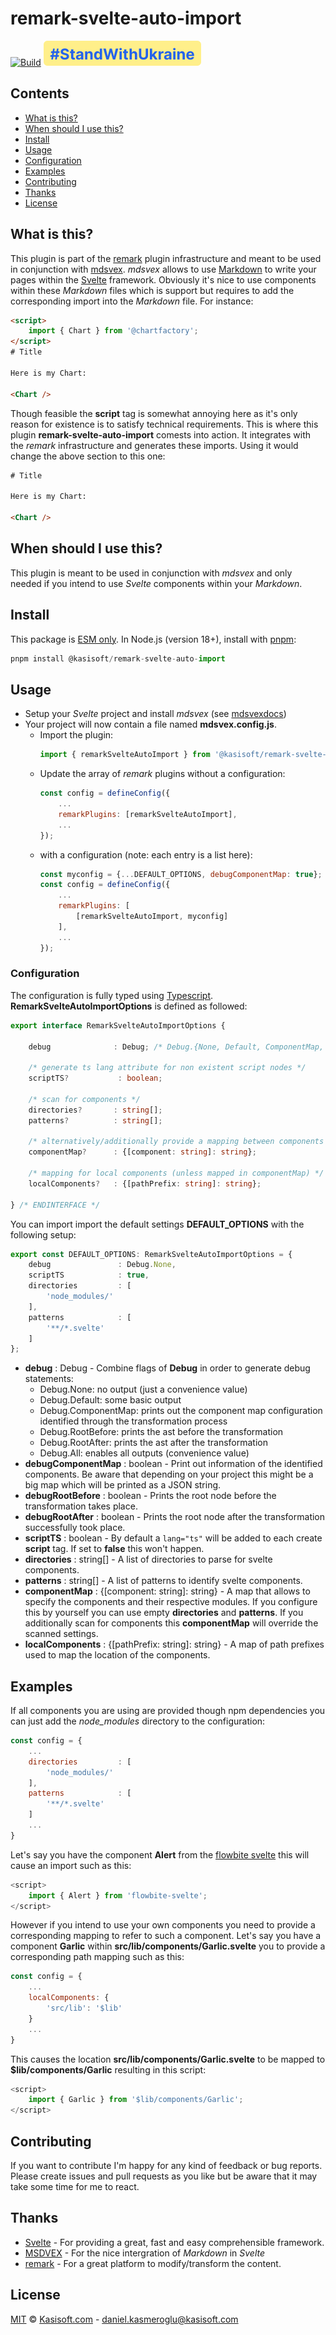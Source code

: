 # remark-svelte-auto-import

[![Build][build-badge]][build]
[![StandWithUkraine][ukraine-svg]][ukraine-readme]

## Contents

* [What is this?](#what-is-this)
* [When should I use this?](#when-should-i-use-this)
* [Install](#install)
* [Usage](#usage)
* [Configuration](#configuration)
* [Examples](#examples)
* [Contributing](#contributing)
* [Thanks](#thanks)
* [License](#license)


## What is this?

This plugin is part of the [remark] plugin infrastructure and meant to be used in conjunction with [mdsvex].
_mdsvex_ allows to use [Markdown] to write your pages within the [Svelte] framework. 
Obviously it's nice to use components within these _Markdown_ files which is support but requires to add the corresponding import into the _Markdown_ file.
For instance:

```html
<script>
    import { Chart } from '@chartfactory';
</script>
# Title

Here is my Chart:

<Chart />
```

Though feasible the __script__ tag is somewhat annoying here as it's only reason for existence is to satisfy technical requirements.
This is where this plugin __remark-svelte-auto-import__ comests into action. 
It integrates with the _remark_ infrastructure and generates these imports.
Using it would change the above section to this one:

```html
# Title

Here is my Chart:

<Chart />
```

## When should I use this?

This plugin is meant to be used in conjunction with _mdsvex_ and only needed if you intend to use _Svelte_ components within your _Markdown_.


## Install

This package is [ESM only][esmonly]. In Node.js (version 18+), install with [pnpm]:

```js
pnpm install @kasisoft/remark-svelte-auto-import
```


## Usage

* Setup your _Svelte_ project and install _mdsvex_ (see [mdsvexdocs])
* Your project will now contain a file named __mdsvex.config.js__.
    * Import the plugin:
        ```js
        import { remarkSvelteAutoImport } from '@kasisoft/remark-svelte-auto-import';
        ```
    * Update the array of _remark_ plugins without a configuration:
        ```js
        const config = defineConfig({
            ...
            remarkPlugins: [remarkSvelteAutoImport],
            ...
        });
        ```
    * with a configuration (note: each entry is a list here):
        ```js
        const myconfig = {...DEFAULT_OPTIONS, debugComponentMap: true};
        const config = defineConfig({
            ...
            remarkPlugins: [
                [remarkSvelteAutoImport, myconfig]
            ],
            ...
        });
        ```

### Configuration

The configuration is fully typed using [Typescript].
__RemarkSvelteAutoImportOptions__ is defined as followed:

```typescript
export interface RemarkSvelteAutoImportOptions {
    
    debug              : Debug; /* Debug.{None, Default, ComponentMap, RootBefore, RootAfter} */
    
    /* generate ts lang attribute for non existent script nodes */
    scriptTS?           : boolean;

    /* scan for components */
    directories?       : string[];
    patterns?          : string[];
    
    /* alternatively/additionally provide a mapping between components and modules  */
    componentMap?      : {[component: string]: string};

    /* mapping for local components (unless mapped in componentMap) */
    localComponents?   : {[pathPrefix: string]: string};

} /* ENDINTERFACE */
```

You can import import the default settings __DEFAULT_OPTIONS__ with the following setup:

```typescript
export const DEFAULT_OPTIONS: RemarkSvelteAutoImportOptions = {
    debug               : Debug.None,
    scriptTS            : true,
    directories         : [
        'node_modules/'
    ],
    patterns            : [
        '**/*.svelte'
    ]
};
```
* __debug__ : Debug - Combine flags of __Debug__ in order to generate debug statements:
  * Debug.None: no output (just a convenience value)
  * Debug.Default: some basic output
  * Debug.ComponentMap: prints out the component map configuration identified through the transformation process
  * Debug.RootBefore: prints the ast before the transformation
  * Debug.RootAfter: prints the ast after the transformation
  * Debug.All: enables all outputs (convenience value)
* __debugComponentMap__ : boolean - Print out information of the identified components. Be aware that depending on your project this might be a big map which will be printed as a JSON string.
* __debugRootBefore__ : boolean - Prints the root node before the transformation takes place.
* __debugRootAfter__ : boolean - Prints the root node after the transformation successfully took place.
* __scriptTS__ : boolean - By default a ```lang="ts"``` will be added to each create __script__ tag. If set to __false__ this won't happen.
* __directories__ : string[] - A list of directories to parse for svelte components.
* __patterns__ : string[] - A list of patterns to identify svelte components.  
* __componentMap__ : {[component: string]: string} - A map that allows to specify the components and their respective modules. If you configure this by yourself you can use empty __directories__ and __patterns__. If you additionally scan for components this __componentMap__ will override the scanned settings.
* __localComponents__ : {[pathPrefix: string]: string} - A map of path prefixes used to map the location of the components.


## Examples

If all components you are using are provided though npm dependencies you can just add the _node_modules_ directory to the configuration:

```javascript
const config = {
    ...
    directories         : [
        'node_modules/'
    ],
    patterns            : [
        '**/*.svelte'
    ]
    ...
}
```
Let's say you have the component __Alert__ from the [flowbite svelte][flowbite-alert] this will cause
an import such as this:

```javascript
<script>
    import { Alert } from 'flowbite-svelte';
</script>
```

However if you intend to use your own components you need to provide a corresponding mapping to refer
to such a component. Let's say you have a component __Garlic__ within __src/lib/components/Garlic.svelte__ you to provide a corresponding path mapping such as this:

```javascript
const config = {
    ...
    localComponents: {
        'src/lib': '$lib'
    }
    ...
}
```

This causes the location __src/lib/components/Garlic.svelte__ to be mapped to __$lib/components/Garlic__ resulting in this script:

```javascript
<script>
    import { Garlic } from '$lib/components/Garlic';
</script>
```

## Contributing

If you want to contribute I'm happy for any kind of feedback or bug reports.
Please create issues and pull requests as you like but be aware that it may take some time
for me to react.


## Thanks

* [Svelte] - For providing a great, fast and easy comprehensible framework.
* [MSDVEX][mdsvex] - For the nice intergration of _Markdown_ in _Svelte_
* [remark] - For a great platform to modify/transform the content.


## License

[MIT][license] © [Kasisoft.com](https://kasisoft.com) - <daniel.kasmeroglu@kasisoft.com>


<!-- Definitions -->

[build]: https://github.com/kasisoft/remark-svelte-auto-import/actions
[build-badge]: https://github.com/kasisoft/remark-svelte-auto-import/actions/workflows/rsai.yml/badge.svg
[esmonly]: https://gist.github.com/sindresorhus/a39789f98801d908bbc7ff3ecc99d99c
[flowbite-alert]: https://flowbite-svelte.com/docs/components/alert
[license]: https://github.com/kasisoft/remark-svelte-auto-import/blob/main/license
[markdown]: https://markdown.de/
[mdsvex]: https://mdsvex.com
[mdsvexdocs]: https://mdsvex.com/docs
[pnpm]: https://pnpm.io/
[remark]: https://github.com/remarkjs
[svelte]: https://svelte.dev/
[typescript]: https://www.typescriptlang.org/
[ukraine-readme]: https://github.com/vshymanskyy/StandWithUkraine/blob/main/docs/README.md
[ukraine-svg]: https://raw.githubusercontent.com/vshymanskyy/StandWithUkraine/main/badges/StandWithUkraine.svg

